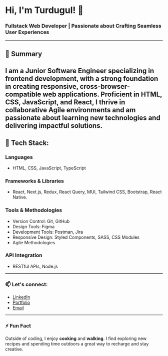 # Hi, I'm Turdugul! 👋
### Fullstack Web Developer | Passionate about Crafting Seamless User Experiences

---
## 📝 Summary
I am a Junior Software Engineer specializing in frontend development, with a strong foundation in creating responsive, cross-browser-compatible web applications. Proficient in **HTML**, **CSS**, **JavaScript**, and **React**, I thrive in collaborative Agile environments and am passionate about learning new technologies and delivering impactful solutions.
---

## 🔧 Tech Stack:

### Languages
- HTML, CSS, JavaScript, TypeScript

### Frameworks & Libraries
- React, Next.js, Redux, React Query, MUI, Tailwind CSS, Bootstrap, React Native.

### Tools & Methodologies
- Version Control: Git, GitHub
- Design Tools: Figma
- Development Tools: Postman, Jira
- Responsive Design: Styled Components, SASS, CSS Modules
- Agile Methodologies

### API Integration
- RESTful APIs, Node.js
---
### 📫 Let's connect:
- [LinkedIn](https://www.linkedin.com/in/turdugul/)
- [Portfolio](https://portfolio-next2-24.vercel.app/)
- [Email](mailto:your.email@example.com)

---

### ⚡ Fun Fact
Outside of coding, I enjoy **cooking** and **walking**. I find exploring new recipes and spending time outdoors a great way to recharge and stay creative.


